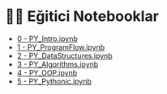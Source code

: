 # 👨‍🏫 Eğitici Notebooklar

<!--Index-->

- [0 - PY_Intro.ipynb](https://github.com//yedhrab/YPython/raw/master/0.2%20-%20Python%20Notebooks/1%20-%20E%C4%9Fitici%20Notebooklar/0%20-%20PY_Intro.ipynb)
- [1 - PY_ProgramFlow.ipynb](https://github.com//yedhrab/YPython/raw/master/0.2%20-%20Python%20Notebooks/1%20-%20E%C4%9Fitici%20Notebooklar/1%20-%20PY_ProgramFlow.ipynb)
- [2 - PY_DataStructures.ipynb](https://github.com//yedhrab/YPython/raw/master/0.2%20-%20Python%20Notebooks/1%20-%20E%C4%9Fitici%20Notebooklar/2%20-%20PY_DataStructures.ipynb)
- [3 - PY_Algorithms.ipynb](https://github.com//yedhrab/YPython/raw/master/0.2%20-%20Python%20Notebooks/1%20-%20E%C4%9Fitici%20Notebooklar/3%20-%20PY_Algorithms.ipynb)
- [4 - PY_OOP.ipynb](https://github.com//yedhrab/YPython/raw/master/0.2%20-%20Python%20Notebooks/1%20-%20E%C4%9Fitici%20Notebooklar/4%20-%20PY_OOP.ipynb)
- [5 - PY_Pythonic.ipynb](https://github.com//yedhrab/YPython/raw/master/0.2%20-%20Python%20Notebooks/1%20-%20E%C4%9Fitici%20Notebooklar/5%20-%20PY_Pythonic.ipynb)

<!--Index-->
